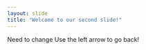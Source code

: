 ```yaml
---
layout: slide
title: "Welcome to our second slide!"
---
```

Need to change
Use the left arrow to go back!
